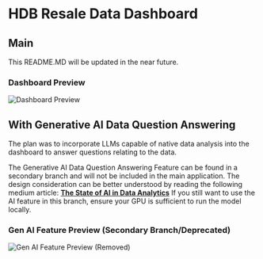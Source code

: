 # HDB Resale Data Dashboard
## Main
This README.MD will be updated in the near future.

### Dashboard Preview
![Dashboard Preview](https://miro.medium.com/v2/resize:fit:4800/format:webp/1*YaV69fqW3hFp2G3PLM9FIg.png)

## With Generative AI Data Question Answering
The plan was to incorporate LLMs capable of native data analysis into the dashboard to answer questions relating to the data.

The Generative AI Data Question Answering Feature can be found in a secondary branch and will not be included in the main application. The design consideration can be better understood by reading the following medium article:
<b><a href='https://jayden-pang.medium.com/the-state-of-ai-in-data-analytics-cf6cf5a819d1'>The State of AI in Data Analytics</a></b>
If you still want to use the AI feature in this branch, ensure your GPU is sufficient to run the model locally.

### Gen AI Feature Preview (Secondary Branch/Deprecated)
![Gen AI Feature Preview (Removed)](https://miro.medium.com/v2/resize:fit:4800/format:webp/1*vD1nn7T_EKPdgGQsLJ-5tw.png)